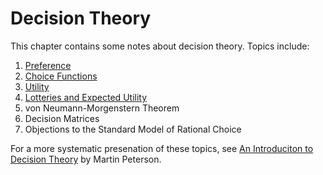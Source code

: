 # Decision Theory

This chapter contains some notes about decision theory. Topics include: 

1. [Preference](./preferences)
2. [Choice Functions](./choice)
3. [Utility](./utility)
4. [Lotteries and Expected Utility](./lotteries-expected-utility)
5. von Neumann-Morgenstern Theorem
6. Decision Matrices
7. Objections to the Standard Model of Rational Choice

For a more systematic presenation of these topics, see [An Introduciton to Decision Theory](https://www.amazon.com/Introduction-Decision-Cambridge-Introductions-Philosophy/dp/1316606201/ref=sr_1_3?dchild=1&keywords=decision+theory&qid=1630270134&sr=8-3) by Martin Peterson.